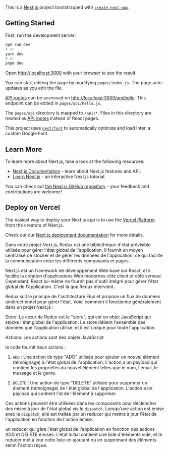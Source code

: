This is a [Next.js](https://nextjs.org/) project bootstrapped with [`create-next-app`](https://github.com/vercel/next.js/tree/canary/packages/create-next-app).

## Getting Started

First, run the development server:

```bash
npm run dev
# or
yarn dev
# or
pnpm dev
```

Open [http://localhost:3000](http://localhost:3000) with your browser to see the result.

You can start editing the page by modifying `pages/index.js`. The page auto-updates as you edit the file.

[API routes](https://nextjs.org/docs/api-routes/introduction) can be accessed on [http://localhost:3000/api/hello](http://localhost:3000/api/hello). This endpoint can be edited in `pages/api/hello.js`.

The `pages/api` directory is mapped to `/api/*`. Files in this directory are treated as [API routes](https://nextjs.org/docs/api-routes/introduction) instead of React pages.

This project uses [`next/font`](https://nextjs.org/docs/basic-features/font-optimization) to automatically optimize and load Inter, a custom Google Font.

## Learn More

To learn more about Next.js, take a look at the following resources:

- [Next.js Documentation](https://nextjs.org/docs) - learn about Next.js features and API.
- [Learn Next.js](https://nextjs.org/learn) - an interactive Next.js tutorial.

You can check out [the Next.js GitHub repository](https://github.com/vercel/next.js/) - your feedback and contributions are welcome!

## Deploy on Vercel

The easiest way to deploy your Next.js app is to use the [Vercel Platform](https://vercel.com/new?utm_medium=default-template&filter=next.js&utm_source=create-next-app&utm_campaign=create-next-app-readme) from the creators of Next.js.

Check out our [Next.js deployment documentation](https://nextjs.org/docs/deployment) for more details.

Dans notre projet Next.js, Redux est une bibliothèque d'état prévisible utilisée pour gérer l'état global de l'application. Il fournit un moyen centralisé de stocker et de gérer les données de l'application, ce qui facilite la communication entre les différents composants et pages.

Next.js est un framework de développement Web basé sur React, et il facilite la création d'applications Web modernes côté client et côté serveur. Cependant, React lui-même ne fournit pas d'outil intégré pour gérer l'état global de l'application. C'est là que Redux intervient.

Redux suit le principe de l'architecture Flux et propose un flux de données unidirectionnel pour gérer l'état. Voici comment il fonctionne généralement dans un projet Next.js :

Store: Le cœur de Redux est le "store", qui est un objet JavaScript qui stocke l'état global de l'application. Le store détient l'ensemble des données que l'application utilise, et il est unique pour toute l'application.

Actions: Les actions sont des objets JavaScript

le code fournit deux actions :

1. `ADD` : Une action de type "ADD" utilisée pour ajouter un nouvel élément (témoignage) à l'état global de l'application. L'action a un payload qui contient les propriétés du nouvel élément telles que le nom, l'email, le message et le genre.

2. `DELETE` : Une action de type "DELETE" utilisée pour supprimer un élément (témoignage) de l'état global de l'application. L'action a un payload qui contient l'id de l'élément à supprimer.

Ces actions peuvent être utilisées dans les composants pour déclencher des mises à jour de l'état global via le `dispatch`. Lorsqu'une action est émise avec le `dispatch`, elle est traitée par un reducer qui mettra à jour l'état de l'application en fonction de l'action émise.

un reducer qui gère l'état global de l'application en fonction des actions ADD et DELETE émises. L'état initial contient une liste d'éléments vide, et le reducer met à jour cette liste en ajoutant ou en supprimant des éléments selon l'action reçue.
